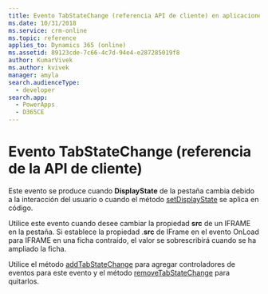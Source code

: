 ```yaml
---
title: Evento TabStateChange (referencia API de cliente) en aplicaciones basadas en modelo| MicrosoftDocs
ms.date: 10/31/2018
ms.service: crm-online
ms.topic: reference
applies_to: Dynamics 365 (online)
ms.assetid: 89123cde-7c66-4c7d-94e4-e287285019f8
author: KumarVivek
ms.author: kvivek
manager: amyla
search.audienceType:
  - developer
search.app:
  - PowerApps
  - D365CE
---
```

# <a name="tabstatechange-event-client-api-reference"></a>Evento TabStateChange (referencia de la API de cliente)



Este evento se produce cuando **DisplayState** de la pestaña cambia debido a la interacción del usuario o cuando el método [setDisplayState](../formContext-ui-tabs/setDisplayState.md) se aplica en código. 

Utilice este evento cuando desee cambiar la propiedad **src** de un IFRAME en la pestaña. Si establece la propiedad .**src** de IFrame en el evento OnLoad para IFRAME en una ficha contraído, el valor se sobrescribirá cuando se ha ampliado la ficha.

Utilice el método [addTabStateChange](../formContext-ui-tabs/addTabStateChange.md) para agregar controladores de eventos para este evento y el método [removeTabStateChange](../formContext-ui-tabs/removeTabStateChange.md) para quitarlos.



